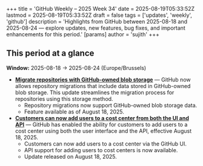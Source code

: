 +++
title = 'GitHub Weekly – 2025 Week 34'
date = 2025-08-19T05:33:52Z
lastmod = 2025-08-19T05:33:52Z
draft = false
tags = ['updates', 'weekly', 'github']
description = 'Highlights from GitHub between 2025-08-18 and 2025-08-24 — explore updates, new features, bug fixes, and important enhancements for this period.'
[params]
    author = 'sujith'
+++
## This period at a glance

**Window:** 2025-08-18 → 2025-08-24 (Europe/Brussels)

- **[Migrate repositories with GitHub-owned blob storage](https://github.blog/changelog/2025-08-18-migrate-repositories-with-github-owned-blob-storage)** — GitHub now allows repository migrations that include data stored in GitHub-owned blob storage. This update streamlines the migration process for repositories using this storage method.
  - Repository migrations now support GitHub-owned blob storage data.
  - Feature available as of August 18, 2025.
- **[Customers can now add users to a cost center from both the UI and API](https://github.blog/changelog/2025-08-18-customers-can-now-add-users-to-a-cost-center-from-both-the-ui-and-api-2)** — GitHub has enabled the ability for customers to add users to a cost center using both the user interface and the API, effective August 18, 2025.
  - Customers can now add users to a cost center via the GitHub UI.
  - API support for adding users to cost centers is now available.
  - Update released on August 18, 2025.

